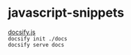 # javascript-snippets

[docsify.js](https://docsify.js.org/#/zh-cn/quickstart)  
`docsify init ./docs`  
`docsify serve docs`